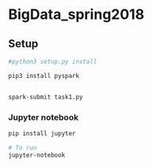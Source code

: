 # BigData_spring2018

## Setup

```bash
#python3 setup.py install

pip3 install pyspark


spark-submit task1.py
```

### Jupyter notebook

```bash
pip install jupyter

# To run
jupyter-notebook
```
